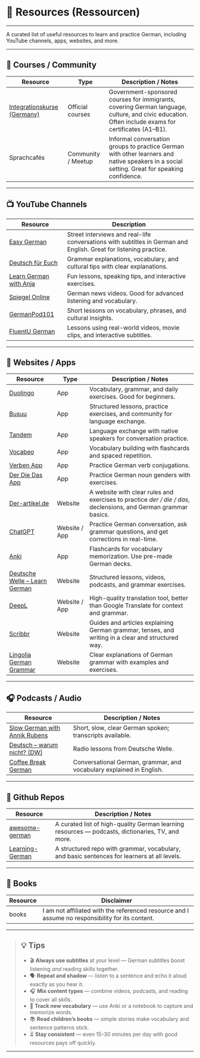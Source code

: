 # 🔗 Resources (Ressourcen)

---

A curated list of useful resources to learn and practice German, including YouTube channels, apps, websites, and more.

---

## 🏫 Courses / Community

| Resource                                                                                                               | Type               | Description / Notes                                                                                                                                |
| ---------------------------------------------------------------------------------------------------------------------- | ------------------ | -------------------------------------------------------------------------------------------------------------------------------------------------- |
| [Integrationskurse (Germany)](https://www.bamf.de/DE/Themen/Integration/ZugewanderteTeilnehmende/Integrationskurse/integrationskurse-node.html) | Official courses   | Government-sponsored courses for immigrants, covering German language, culture, and civic education. Often include exams for certificates (A1–B1). |
| Sprachcafés                                         | Community / Meetup | Informal conversation groups to practice German with other learners and native speakers in a social setting. Great for speaking confidence.        |

---

## 📺 YouTube Channels

| Resource | Description |
|----------|--------------------|
| [Easy German](https://www.youtube.com/user/easygerman) | Street interviews and real-life conversations with subtitles in German and English. Great for listening practice. |
| [Deutsch für Euch](https://www.youtube.com/user/DeutschFuerEuch) | Grammar explanations, vocabulary, and cultural tips with clear explanations. |
| [Learn German with Anja](https://www.youtube.com/c/learnGermanwithanja) | Fun lessons, speaking tips, and interactive exercises. |
| [Spiegel Online](https://www.youtube.com/user/derSPIEGEL) | German news videos. Good for advanced listening and vocabulary. |
| [GermanPod101](https://www.youtube.com/c/GermanPod101) | Short lessons on vocabulary, phrases, and cultural insights. |
| [FluentU German](https://www.youtube.com/@FluentUGerman) | Lessons using real-world videos, movie clips, and interactive subtitles. |

---

## 📱 Websites / Apps

| Resource | Type | Description / Notes |
|----------|------|---------------------|
| [Duolingo](https://www.duolingo.com/course/de/en/Learn-German) | App | Vocabulary, grammar, and daily exercises. Good for beginners. |
| [Busuu](https://www.busuu.com/) | App | Structured lessons, practice exercises, and community for language exchange. |
| [Tandem](https://www.tandem.net/) | App | Language exchange with native speakers for conversation practice. |
| [Vocabeo](https://vocabeo.com/) | App | Vocabulary building with flashcards and spaced repetition. |
| [Verben App](https://play.google.com/store/apps/details?id=de.verbformen.verben.app) | App | Practice German verb conjugations. |
| [Der Die Das App](https://play.google.com/store/apps/details?id=com.lubosmikusiak.articuli.derdiedas&hl=de) | App | Practice German noun genders with exercises. |
| [Der-artikel.de](https://der-artikel.de) | Website | A website with clear rules and exercises to practice *der / die / das*, declensions, and German grammar basics. |
| [ChatGPT](https://chat.openai.com/) | Website / App | Practice German conversation, ask grammar questions, and get corrections in real-time. |
| [Anki](https://apps.ankiweb.net/) | App | Flashcards for vocabulary memorization. Use pre-made German decks. |
| [Deutsche Welle – Learn German](https://www.dw.com/en/learn-german/s-2469) | Website | Structured lessons, videos, podcasts, and grammar exercises. |
| [DeepL](https://www.deepl.com/translator) | Website / App | High-quality translation tool, better than Google Translate for context and grammar. |
| [Scribbr](https://www.scribbr.de/) | Website | Guides and articles explaining German grammar, tenses, and writing in a clear and structured way. |
| [Lingolia German Grammar](https://deutsch.lingolia.com/de/grammatik) | Website | Clear explanations of German grammar with examples and exercises. |

---

## 🎧 Podcasts / Audio

| Resource | Description / Notes |
|----------|---------------------|
| [Slow German with Annik Rubens](https://slowgerman.com/) | Short, slow, clear German spoken; transcripts available. |
| [Deutsch – warum nicht? (DW)](https://www.dw.com/en/learn-german/deutsch-warum-nicht/s-2548) | Radio lessons from Deutsche Welle. |
| [Coffee Break German](https://coffeebreaklanguages.com/) | Conversational German, grammar, and vocabulary explained in English. |

---

## 💾 Github Repos

| Resource | Description / Notes |
|----------|---------------------|
| [awesome-german](https://github.com/willianpaixao/awesome-german) | A curated list of high-quality German learning resources — podcasts, dictionaries, TV, and more. |
| [Learning-German](https://github.com/DipanshKhandelwal/Learning-German) | A structured repo with grammar, vocabulary, and basic sentences for learners at all levels. |

---

## 📖 Books

| Resource | Disclaimer |
|----------|---------------------|
| books    | I am not affiliated with the referenced resource and I assume no responsibility for its content. |

---

> ## 💡 **Tips**
>
> - 🎬 **Always use subtitles** at your level — German subtitles boost listening *and* reading skills together.  
> - 🗣️ **Repeat and shadow** — listen to a sentence and echo it aloud exactly as you hear it.  
> - 🎧 **Mix content types** — combine videos, podcasts, and reading to cover all skills.  
> - 📝 **Track new vocabulary** — use Anki or a notebook to capture and memorize words.  
> - 📚 **Read children’s books** — simple stories make vocabulary and sentence patterns stick.  
> - ⏳ **Stay consistent** — even 15–30 minutes per day with good resources pays off quickly.

---